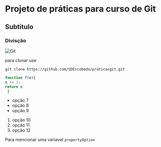 # Projeto de práticas para curso de Git
## Subtitulo
### Divisção

![Git](https://img.shields.io/badge/git-%23F05033.svg?style=for-the-badge&logo=git&logoColor=white)

para clonar use

```
git clone https://github.com/SDEscobedo/praticasgit.git
```
```javascript
function f(e){
e += 1;
return e
 }
```

* opção 7
* opção 8
* opção 9

1. opção 10
2. opção 11
3. opção 12

Para mencionar uma variavel `propertyOption`